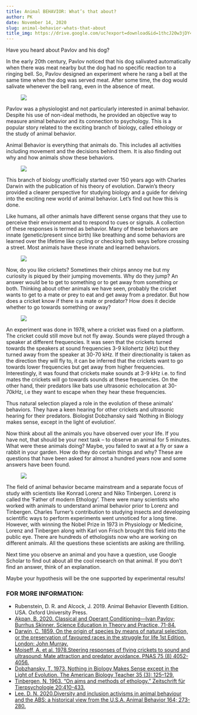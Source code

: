 ```yaml
---
title: Animal BEHAVIOR: What’s that about?
author: PK
date: November 14, 2020
slug: animal-behavior-whats-that-about
title_img: https://drive.google.com/uc?export=download&id=1thcJ20w3jDY4PmkjElKd3gHTSJKKdYoM
---
```


Have you heard about Pavlov and his dog?

In the early 20th century, Pavlov noticed that his dog salivated automatically when there was meat nearby but the dog had no specific reaction to a ringing bell. So, Pavlov designed an experiment where he rang a bell at the same time when the dog was served meat. After some time, the dog would salivate whenever the bell rang, even in the absence of meat.


<figure class="image">
  <img style="max-width: 300px;" src="https://drive.google.com/uc?export=download&id=1IBUtB7vvL7MDLhgHJu_DVLdVNhjgb9hN">
</figure>


Pavlov was a physiologist and not particularly interested in animal behavior. Despite his use of non-ideal methods, he provided an objective way to measure animal behavior and its connection to psychology. This is a popular story related to the exciting branch of biology, called ethology or the study of animal behavior. 

Animal Behavior is everything that animals do. This includes all activities including movement and the decisions behind them. It is also finding out why and how animals show these behaviors.


<figure class="image">
  <img style="max-width: 300px;" src="https://drive.google.com/uc?export=download&id=1AkQMFD_4T1mTCZNhyuPK3wV0bTt-s8Sp">
</figure>


This branch of biology unofficially started over 150 years ago with Charles Darwin with the publication of his theory of evolution. Darwin’s theory provided a clearer perspective for studying biology and a guide for delving into the exciting new world of animal behavior. Let’s find out how this is done.

Like humans, all other animals have different sense organs that they use to perceive their environment and to respond to cues or signals. A collection of these responses is termed as behavior. Many of these behaviors are innate (genetic/present since birth) like breathing and some behaviors are learned over the lifetime like cycling or checking both ways before crossing a street. Most animals have these innate and learned behaviors.



<figure class="image">
  <img style="max-width: 300px;" src="https://drive.google.com/uc?export=download&id=11eieagjAGYdwKvxfRZZKGG4FEnR4a6I4">
</figure>


Now, do you like crickets? Sometimes their chirps annoy me but my curiosity is piqued by their jumping movements. Why do they jump? An answer would be to get to something or to get away from something or both. Thinking about other animals we have seen, probably the cricket wants to get to a mate or prey to eat and get away from a predator. But how does a cricket know if there is a mate or predator? How does it decide whether to go towards something or away?



<figure class="image">
  <img style="max-width: 300px;" src="https://drive.google.com/uc?export=download&id=1DIIqraqWEEnNYulUEfbN7rT1ZVb93TCD">
</figure>


An experiment was done in 1978, where a cricket was fixed on a platform. The cricket could still move but not fly away. Sounds were played through a speaker at different frequencies. It was seen that the crickets turned towards the speakers at sound frequencies 3-9 kilohertz (kHz) but they turned away from the speaker at 30-70 kHz. If their directionality is taken as the direction they will fly to, it can be inferred that the crickets want to go towards lower frequencies but get away from higher frequencies. Interestingly, it was found that crickets make sounds at 3-9 kHz i.e. to find mates the crickets will go towards sounds at these frequencies. On the other hand, their predators like bats use ultrasonic echolocation at 30-70kHz, i.e they want to escape when they hear these frequencies.

Thus natural selection played a role in the evolution of these animals’ behaviors. They have a keen hearing for other crickets and ultrasonic hearing for their predators. Biologist Dobzhansky said ‘Nothing in Biology makes sense, except in the light of evolution’. 

Now think about all the animals you have observed over your life. If you have not, that should be your next task – to observe an animal for 5 minutes. What were these animals doing? Maybe, you failed to swat at a fly or saw a rabbit in your garden. How do they do certain things and why? These are questions that have been asked for almost a hundred years now and some answers have been found.


<figure class="image">
  <img style="max-width: 300px;" src="https://drive.google.com/uc?export=download&id=18Q88qOTDExvCIsF5PltgqjwOvKmsdjG8">
</figure>


The field of animal behavior became mainstream and a separate focus of study with scientists like Konrad Lorenz and Niko Tinbergen. Lorenz is called the ‘Father of modern Ethology’. There were many scientists who worked with animals to understand animal behavior prior to Lorenz and Tinbergen. Charles Turner’s contribution to studying insects and developing scientific ways to perform experiments went unnoticed for a long time. However, with winning the Nobel Prize in 1973 in Physiology or Medicine, Lorenz and Tinbergen along with Karl von Frisch brought this field into the public eye. There are hundreds of ethologists now who are working on different animals. All the questions these scientists are asking are thrilling.

Next time you observe an animal and you have a question, use Google Scholar to find out about all the cool research on that animal. If you don’t find an answer, think of an explanation.

Maybe your hypothesis will be the one supported by experimental results!

### FOR MORE INFORMATION:

<div class="references">
<div></div>

- Rubenstein, D. R. and Alcock, J. 2019. Animal Behavior Eleventh Edition. USA. Oxford University Press.
- [Akpan, B. 2020.  Classical and Operant Conditioning—Ivan Pavlov; Burrhus Skinner. Science Education in Theory and Practice, 71-84.](https://link.springer.com/chapter/10.1007/978-3-030-43620-9_6)
- [Darwin, C. 1859. On the origin of species by means of natural selection, or the preservation of favoured races in the struggle for life 1st Edition. London: John Murray.](http://darwin-online.org.uk/content/frameset?itemID=F373&viewtype=text&pageseq=1)
- [Moiseff, A. et al. 1978.Steering responses of flying crickets to sound and ultrasound: Mate attraction and predator avoidance. PNAS 75 (8) 4052-4056.](https://www.pnas.org/content/75/8/4052.short)
- [Dobzhansky, T. 1973. Nothing in Biology Makes Sense except in the Light of Evolution. The American Biology Teacher 35 (3): 125–129.](https://online.ucpress.edu/abt/article/35/3/125/9833/Nothing-in-Biology-Makes-Sense-except-in-the-Light)
- [Tinbergen, N. 1963. “On aims and methods of ethology.” Zeitschrift für Tierpsychologie 20:410-433.](https://onlinelibrary.wiley.com/doi/abs/10.1111/j.1439-0310.1963.tb01161.x)
- [Lee. D. N. 2020.Diversity and inclusion activisms in animal behaviour and the ABS: a historical view from the U.S.A. Animal Behavior 164; 273-280.](https://www.sciencedirect.com/science/article/abs/pii/S0003347220300890)

</div>